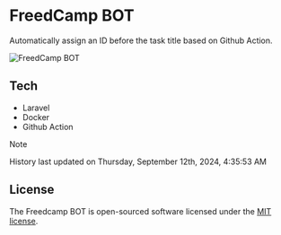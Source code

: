 # FreedCamp BOT

Automatically assign an ID before the task title based on Github Action.

![FreedCamp BOT](https://repository-images.githubusercontent.com/737932867/7d34798b-2680-471c-b089-a78a718d3d6a)

## Tech

- Laravel
- Docker
- Github Action

> [!NOTE]  
> History last updated on Thursday, September 12th, 2024, 4:35:53 AM

## License

The Freedcamp BOT is open-sourced software licensed under the [MIT license](https://opensource.org/licenses/MIT).
